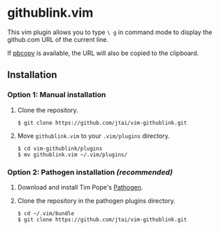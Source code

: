 # githublink.vim

This vim plugin allows you to type `\ g` in command mode to display the github.com URL of the current line.

If [pbcopy](http://developer.apple.com/library/mac/#documentation/Darwin/Reference/ManPages/man1/pbcopy.1.html) is available, the URL will also be copied to the clipboard.

## Installation

### Option 1: Manual installation

1.  Clone the repository.

        $ git clone https://github.com/jtai/vim-githublink.git

2.  Move `githublink.vim` to your `.vim/plugins` directory.

        $ cd vim-githublink/plugins
        $ mv githublink.vim ~/.vim/plugins/

### Option 2: Pathogen installation ***(recommended)***

1.  Download and install Tim Pope's [Pathogen](https://github.com/tpope/vim-pathogen).

2.  Clone the repository in the pathogen plugins directory.

        $ cd ~/.vim/bundle
        $ git clone https://github.com/jtai/vim-githublink.git
